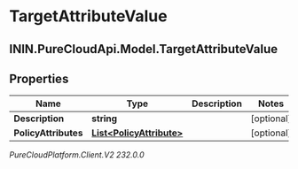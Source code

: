 # TargetAttributeValue

## ININ.PureCloudApi.Model.TargetAttributeValue

## Properties

|Name | Type | Description | Notes|
|------------ | ------------- | ------------- | -------------|
| **Description** | **string** |  | [optional] |
| **PolicyAttributes** | [**List&lt;PolicyAttribute&gt;**](PolicyAttribute) |  | [optional] |



_PureCloudPlatform.Client.V2 232.0.0_
